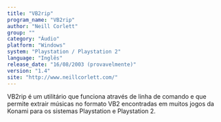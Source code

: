 ```yaml
---
title: "VB2rip"
program_name: "VB2rip"
author: "Neill Corlett"
group: ""
category: "Áudio"
platform: "Windows"
system: "Playstation / Playstation 2"
language: "Inglês"
release_date: "16/08/2003 (provavelmente)"
version: "1.4"
site: "http://www.neillcorlett.com/"
---
```

VB2rip é um utilitário que funciona através de linha de comando e que permite extrair músicas no formato VB2 encontradas em muitos jogos da Konami para os sistemas Playstation e Playstation 2.

